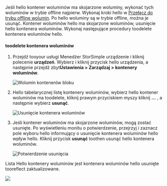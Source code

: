 <!--author=alkohli last changed: 01/13/17-->

Jeśli hello kontener woluminów ma skojarzone woluminy, wykonać tych woluminów w trybie offline najpierw. Wykonaj kroki hello w [Przełącz do trybu offline wolumin](../articles/storsimple/storsimple-manage-volumes.md#take-a-volume-offline). Po hello woluminy są w trybie offline, można je usunąć. Kontener woluminów hello ma skojarzone woluminów, usunięcie hello kontenera woluminów. Wykonaj następujące procedury toodelete kontenera woluminów hello.

#### <a name="toodelete-a-volume-container"></a>toodelete kontenera woluminów
1. Przejdź tooyour usługi Menedżer StorSimple urządzenie i kliknij polecenie **urządzeń**. Wybierz i kliknij przycisk hello urządzenia, a następnie przejdź zbyt**Ustawienia > Zarządzaj > kontenery woluminów**.

    ![Wolumin kontenerów bloku](./media/storsimple-8000-create-volume-container/createvolumecontainer2.png)

2. Hello tabelarycznej listę kontenery woluminów, wybierz hello kontener woluminów ma toodelete, kliknij prawym przyciskiem myszy kliknij **...**  , a następnie wybierz **usunąć**.

    ![Usunięcie kontenera woluminów](./media/storsimple-8000-delete-volume-container/deletevolumecontainer1.png)

3. Jeśli kontener woluminów ma skojarzone woluminów, mogą zostać usunięte. Po wyświetleniu monitu o potwierdzenie, przejrzyj i zaznacz pole wyboru hello informujący o usunięcie kontenera woluminów hello wpływ hello. Kliknij przycisk **usunąć** toothen usunąć hello kontenera woluminów.

    ![Potwierdzenie usunięcia](./media/storsimple-8000-delete-volume-container/deletevolumecontainer2.png)

Lista Hello kontenery woluminów jest kontenera woluminów hello usunięte tooreflect zaktualizowane.

![](./media/storsimple-8000-delete-volume-container/deletevolumecontainer5.png)



